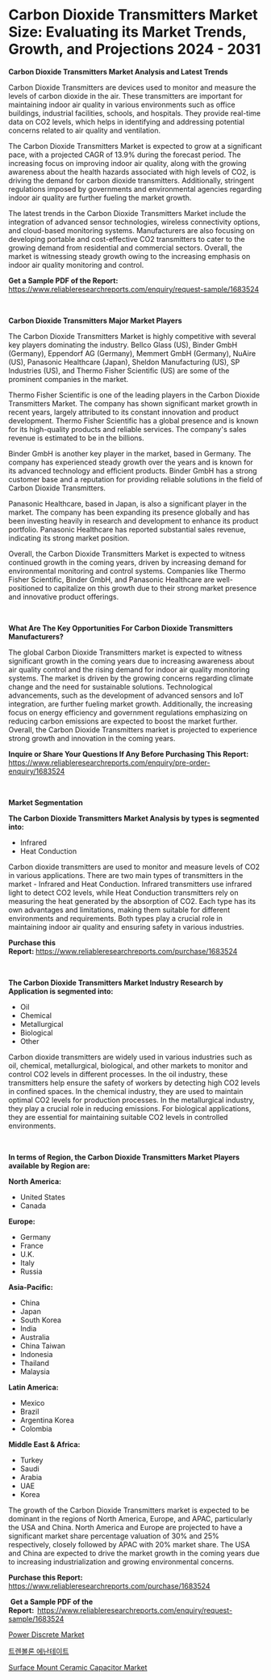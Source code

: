 <p><h1>Carbon Dioxide Transmitters Market Size: Evaluating its Market Trends, Growth, and Projections 2024 - 2031</h1></p><p><strong>Carbon Dioxide Transmitters Market Analysis and Latest Trends</strong></p>
<p><p>Carbon Dioxide Transmitters are devices used to monitor and measure the levels of carbon dioxide in the air. These transmitters are important for maintaining indoor air quality in various environments such as office buildings, industrial facilities, schools, and hospitals. They provide real-time data on CO2 levels, which helps in identifying and addressing potential concerns related to air quality and ventilation.</p><p>The Carbon Dioxide Transmitters Market is expected to grow at a significant pace, with a projected CAGR of 13.9% during the forecast period. The increasing focus on improving indoor air quality, along with the growing awareness about the health hazards associated with high levels of CO2, is driving the demand for carbon dioxide transmitters. Additionally, stringent regulations imposed by governments and environmental agencies regarding indoor air quality are further fueling the market growth.</p><p>The latest trends in the Carbon Dioxide Transmitters Market include the integration of advanced sensor technologies, wireless connectivity options, and cloud-based monitoring systems. Manufacturers are also focusing on developing portable and cost-effective CO2 transmitters to cater to the growing demand from residential and commercial sectors. Overall, the market is witnessing steady growth owing to the increasing emphasis on indoor air quality monitoring and control.</p></p>
<p><strong>Get a Sample PDF of the Report:&nbsp;</strong> <a href="https://www.reliableresearchreports.com/enquiry/request-sample/1683524">https://www.reliableresearchreports.com/enquiry/request-sample/1683524</a></p>
<p>&nbsp;</p>
<p><strong>Carbon Dioxide Transmitters Major Market Players</strong></p>
<p><p>The Carbon Dioxide Transmitters Market is highly competitive with several key players dominating the industry. Bellco Glass (US), Binder GmbH (Germany), Eppendorf AG (Germany), Memmert GmbH (Germany), NuAire (US), Panasonic Healthcare (Japan), Sheldon Manufacturing (US), SP Industries (US), and Thermo Fisher Scientific (US) are some of the prominent companies in the market.</p><p>Thermo Fisher Scientific is one of the leading players in the Carbon Dioxide Transmitters Market. The company has shown significant market growth in recent years, largely attributed to its constant innovation and product development. Thermo Fisher Scientific has a global presence and is known for its high-quality products and reliable services. The company's sales revenue is estimated to be in the billions.</p><p>Binder GmbH is another key player in the market, based in Germany. The company has experienced steady growth over the years and is known for its advanced technology and efficient products. Binder GmbH has a strong customer base and a reputation for providing reliable solutions in the field of Carbon Dioxide Transmitters.</p><p>Panasonic Healthcare, based in Japan, is also a significant player in the market. The company has been expanding its presence globally and has been investing heavily in research and development to enhance its product portfolio. Panasonic Healthcare has reported substantial sales revenue, indicating its strong market position.</p><p>Overall, the Carbon Dioxide Transmitters Market is expected to witness continued growth in the coming years, driven by increasing demand for environmental monitoring and control systems. Companies like Thermo Fisher Scientific, Binder GmbH, and Panasonic Healthcare are well-positioned to capitalize on this growth due to their strong market presence and innovative product offerings.</p></p>
<p>&nbsp;</p>
<p><strong>What Are The Key Opportunities For Carbon Dioxide Transmitters Manufacturers?</strong></p>
<p><p>The global Carbon Dioxide Transmitters market is expected to witness significant growth in the coming years due to increasing awareness about air quality control and the rising demand for indoor air quality monitoring systems. The market is driven by the growing concerns regarding climate change and the need for sustainable solutions. Technological advancements, such as the development of advanced sensors and IoT integration, are further fueling market growth. Additionally, the increasing focus on energy efficiency and government regulations emphasizing on reducing carbon emissions are expected to boost the market further. Overall, the Carbon Dioxide Transmitters market is projected to experience strong growth and innovation in the coming years.</p></p>
<p><strong>Inquire or Share Your Questions If Any Before Purchasing This Report:</strong> <a href="https://www.reliableresearchreports.com/enquiry/pre-order-enquiry/1683524">https://www.reliableresearchreports.com/enquiry/pre-order-enquiry/1683524</a></p>
<p>&nbsp;</p>
<p><strong>Market Segmentation</strong></p>
<p><strong>The Carbon Dioxide Transmitters Market Analysis by types is segmented into:</strong></p>
<p><ul><li>Infrared</li><li>Heat Conduction</li></ul></p>
<p><p>Carbon dioxide transmitters are used to monitor and measure levels of CO2 in various applications. There are two main types of transmitters in the market - Infrared and Heat Conduction. Infrared transmitters use infrared light to detect CO2 levels, while Heat Conduction transmitters rely on measuring the heat generated by the absorption of CO2. Each type has its own advantages and limitations, making them suitable for different environments and requirements. Both types play a crucial role in maintaining indoor air quality and ensuring safety in various industries.</p></p>
<p><strong>Purchase this Report:&nbsp;</strong><a href="https://www.reliableresearchreports.com/purchase/1683524">https://www.reliableresearchreports.com/purchase/1683524</a></p>
<p>&nbsp;</p>
<p><strong>The Carbon Dioxide Transmitters Market Industry Research by Application is segmented into:</strong></p>
<p><ul><li>Oil</li><li>Chemical</li><li>Metallurgical</li><li>Biological</li><li>Other</li></ul></p>
<p><p>Carbon dioxide transmitters are widely used in various industries such as oil, chemical, metallurgical, biological, and other markets to monitor and control CO2 levels in different processes. In the oil industry, these transmitters help ensure the safety of workers by detecting high CO2 levels in confined spaces. In the chemical industry, they are used to maintain optimal CO2 levels for production processes. In the metallurgical industry, they play a crucial role in reducing emissions. For biological applications, they are essential for maintaining suitable CO2 levels in controlled environments.</p></p>
<p>&nbsp;</p>
<p><strong>In terms of Region, the Carbon Dioxide Transmitters Market Players available by Region are:</strong></p>
<p>
    <p> <strong> North America: </strong>
        <ul>
            <li>United States</li>
            <li>Canada</li>
        </ul>
        </p> 
    <p> <strong> Europe: </strong>
        <ul>
            <li>Germany</li>
            <li>France</li>
            <li>U.K.</li>
            <li>Italy</li>
            <li>Russia</li>
        </ul>
        </p> 
    <p> <strong> Asia-Pacific: </strong>
        <ul>
            <li>China</li>
            <li>Japan</li>
            <li>South Korea</li>
            <li>India</li>
            <li>Australia</li>
            <li>China Taiwan</li>
            <li>Indonesia</li>
            <li>Thailand</li>
            <li>Malaysia</li>
        </ul>
        </p> 
    <p> <strong> Latin America: </strong>
        <ul>
            <li>Mexico</li>
            <li>Brazil</li>
            <li>Argentina Korea</li>
            <li>Colombia</li>
        </ul>
        </p> 
    <p> <strong> Middle East & Africa: </strong>
        <ul>
            <li>Turkey</li>
            <li>Saudi</li>
            <li>Arabia</li>
            <li>UAE</li>
            <li>Korea</li>
        </ul>
    </p>
    </p>
<p><p>The growth of the Carbon Dioxide Transmitters market is expected to be dominant in the regions of North America, Europe, and APAC, particularly the USA and China. North America and Europe are projected to have a significant market share percentage valuation of 30% and 25% respectively, closely followed by APAC with 20% market share. The USA and China are expected to drive the market growth in the coming years due to increasing industrialization and growing environmental concerns.</p></p>
<p><strong>Purchase this Report: </strong><a href="https://www.reliableresearchreports.com/purchase/1683524">https://www.reliableresearchreports.com/purchase/1683524</a></p>
<p>&nbsp;<strong>Get a Sample PDF of the Report:&nbsp;&nbsp;</strong><a href="https://www.reliableresearchreports.com/enquiry/request-sample/1683524">https://www.reliableresearchreports.com/enquiry/request-sample/1683524</a></p>
<p><strong></strong></p>
<p><p><a href="https://github.com/julyju69/Market-Research-Report-List-2/blob/main/power-discrete-market.md">Power Discrete Market</a></p><p><a href="https://github.com/CorEmtymerich56566/Market-Research-Report-List-1/blob/main/44349889306.md">트렌볼론 에난테이트</a></p><p><a href="https://github.com/nathandecarvalho/Market-Research-Report-List-2/blob/main/surface-mount-ceramic-capacitor-market.md">Surface Mount Ceramic Capacitor Market</a></p></p>